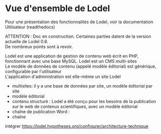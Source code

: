 Vue d'ensemble de Lodel
=======================

Pour une présentation des fonctionnalités de Lodel, voir la documentation Utilisateur (readthedocs)

ATTENTION : Doc en construction.
Certaines parties datent de la version actuelle de Lodel 0.8.  
De nombreux points sont à revoir.

Lodel est une application de gestion de contenu web écrit en PHP, fonctionnant avec une base MySQL.
Lodel est un CMS multi-sites     
Le modèle de données de contenu (appelé modèle éditorial) est générique, configurable par l'utilisateur    
L'application d'administration est elle-même un site Lodel  

- multisites: il y a une base de données par site, un modèle éditorial par site
- modèle éditorial  
- contenu structuré : Lodel a été conçu pour les besoins de la publication sur le web de contenus scientifiques,
avec un modèle éditorial  
- chaîne de publication Word : 
- chaîne

intégrer https://lodel.hypotheses.org/configurer/architecture-technique
